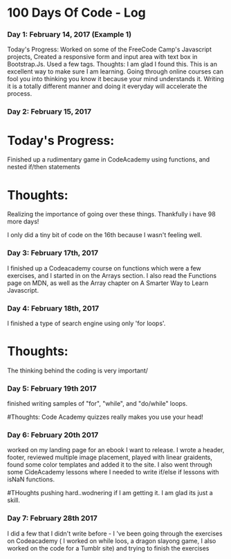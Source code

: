 # 100 Days Of Code - Log

### Day 1: February 14, 2017 (Example 1)

Today's Progress: Worked on some of the FreeCode Camp's Javascript projects, Created a responsive form and input area with text box in Bootstrap.Js. Used a few tags. 
Thoughts: I am glad I found this. This is an excellent way to make sure I am learning. Going through online courses can fool you into thinking you know it because your mind understands it. Writing it is a totally different manner and doing it everyday will accelerate the process.

### Day 2: February 15, 2017

# Today's Progress:
Finished up a rudimentary game in CodeAcademy using functions, and nested if/then statements

# Thoughts:
Realizing the importance of going over these things. Thankfully i have 98 more days!
 
I only did a tiny bit of code on the 16th because I wasn't feeling well.

### Day 3: February 17th, 2017
I finished up a Codeacademy course on functions which were a few exercises, and I started in on the Arrays section. I also
read the Functions page on MDN, as well as the Array chapter on A Smarter Way to Learn Javascript.

### Day 4: February 18th, 2017
I finished a type of search engine using only 'for loops'.

# Thoughts:
The thinking behind the coding is very important/

### Day 5: February 19th 2017
finished writing samples of "for", "while", and "do/while" loops.

#Thoughts:
Code Academy quizzes really makes you use your head!

### Day 6: February 20th 2017
worked on my landing page for an ebook I want to release. I wrote a header, footer, reviewed multiple image placement, played with linear graidents, found some color templates and added it to the site. I also went through some CideAcademy lessons where I needed to write if/else if lessons with isNaN functions.

#THoughts
pushing hard..wodnering if I am getting it. I am glad its just a skill.

### Day 7: February 28th 2017

I did a few that I didn't write before  - I 've been going through the exercises on Codeacademy ( I worked on while loos, a dragon slayong game, I also worked on the code for a Tumblr site) and trying to finish the exercises
